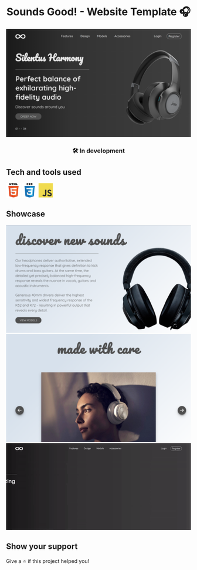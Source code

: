 <h1 align="center">Sounds Good! - Website Template 🎧</h1>

![image](/img/show2.png)

<h3 align="center">🛠️ In development</h3>


## Tech and tools used
<p align="left">
<img src="https://raw.githubusercontent.com/devicons/devicon/master/icons/html5/html5-original-wordmark.svg" alt="html5" width="40" height="40"/>
<img src="https://raw.githubusercontent.com/devicons/devicon/master/icons/css3/css3-original-wordmark.svg" alt="css3" width="40" height="40"/>
<img src="https://raw.githubusercontent.com/devicons/devicon/master/icons/javascript/javascript-original.svg" alt="javascript" width="40" height="40"/>
</p>


## Showcase
![image](/img/show3.png)
![image](/img/show4.png)
![image](/img/show5.gif)

## Show your support

Give a ⭐️ if this project helped you!
